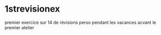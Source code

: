 # 1strevisionex
premier exercice sur 14 de révisions perso pendant les vacances acvant le premier atelier 
